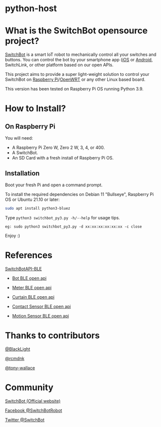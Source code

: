 # python-host

# What is the SwitchBot opensource project?
[SwitchBot](https://www.switch-bot.com) is a smart IoT robot to mechanically control all your switches and buttons. You can control the bot by your smartphone app ([iOS](https://itunes.apple.com/app/SwitchBot/id1087374760?mt=8) or  [Android](https://play.google.com/store/apps/details?id=com.theSwitchBot.SwitchBot), SwitchLink, or other platform based on our open APIs.

This project aims to provide a super light-weight solution to control your SwitchBot on [Raspberry Pi](https://www.raspberrypi.org)/[OpenWRT](https://openwrt.org/) or any other Linux based board.

This version has been tested on Raspberry Pi OS running Python 3.9.

# How to Install?

## On Raspberry Pi
You will need:
  -  A Raspberry Pi Zero W, Zero 2 W, 3, 4, or 400.
  -  A SwitchBot.
  -  An SD Card with a fresh install of Raspberry Pi OS.

## Installation
Boot your fresh Pi and open a command prompt.

To install the required dependencies on Debian 11 "Bullseye", Raspberry Pi OS or Ubuntu 21.10 or later:

```sh
sudo apt install python3-bluez
```

Type `python3 switchbot_py3.py -h/--help` for usage tips.
```
eg: sudo python3 switchbot_py3.py -d xx:xx:xx:xx:xx:xx -c close
```

Enjoy :)

# References

[SwitchBotAPI-BLE](https://github.com/OpenWonderLabs/SwitchBotAPI-BLE) 

- [Bot BLE open api](https://github.com/OpenWonderLabs/SwitchBotAPI-BLE/blob/latest/devicetypes/bot.md)

- [Meter BLE open api](https://github.com/OpenWonderLabs/SwitchBotAPI-BLE/blob/latest/devicetypes/meter.md)

- [Curtain BLE open api](https://github.com/OpenWonderLabs/SwitchBotAPI-BLE/blob/latest/devicetypes/curtain.md)

- [Contact Sensor BLE open api](https://github.com/OpenWonderLabs/SwitchBotAPI-BLE/blob/latest/devicetypes/contactsensor.md)

- [Motion Sensor BLE open api](https://github.com/OpenWonderLabs/SwitchBotAPI-BLE/blob/latest/devicetypes/motionsensor.md)

# Thanks to contributors
[@BlackLight](https://github.com/BlackLight)

[@rcmdnk](https://github.com/rcmdnk)

[@tony-wallace](https://github.com/tony-wallace)


# Community

[SwitchBot (Official website)](https://www.switch-bot.com/)

[Facebook @SwitchBotRobot](https://www.facebook.com/SwitchBotRobot/) 

[Twitter @SwitchBot](https://twitter.com/switchbot) 
